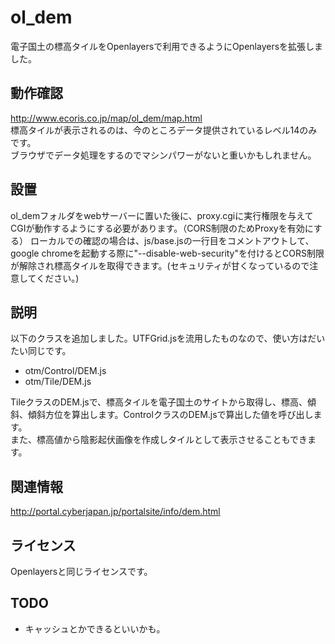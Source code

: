 ol_dem
======
電子国土の標高タイルをOpenlayersで利用できるようにOpenlayersを拡張しました。

動作確認
------
http://www.ecoris.co.jp/map/ol_dem/map.html  
標高タイルが表示されるのは、今のところデータ提供されているレベル14のみです。  
ブラウザでデータ処理をするのでマシンパワーがないと重いかもしれません。

設置
------
ol_demフォルダをwebサーバーに置いた後に、proxy.cgiに実行権限を与えてCGIが動作するようにする必要があります。（CORS制限のためProxyを有効にする）
ローカルでの確認の場合は、js/base.jsの一行目をコメントアウトして、google chromeを起動する際に"--disable-web-security"を付けるとCORS制限が解除され標高タイルを取得できます。(セキュリティが甘くなっているので注意してください。)

説明
------
以下のクラスを追加しました。UTFGrid.jsを流用したものなので、使い方はだいたい同じです。  
- otm/Control/DEM.js  
- otm/Tile/DEM.js

TileクラスのDEM.jsで、標高タイルを電子国土のサイトから取得し、標高、傾斜、傾斜方位を算出します。ControlクラスのDEM.jsで算出した値を呼び出します。  
また、標高値から陰影起伏画像を作成しタイルとして表示させることもできます。

関連情報
--------
http://portal.cyberjapan.jp/portalsite/info/dem.html

  
ライセンス
----------
Openlayersと同じライセンスです。


TODO
----------
- キャッシュとかできるといいかも。
